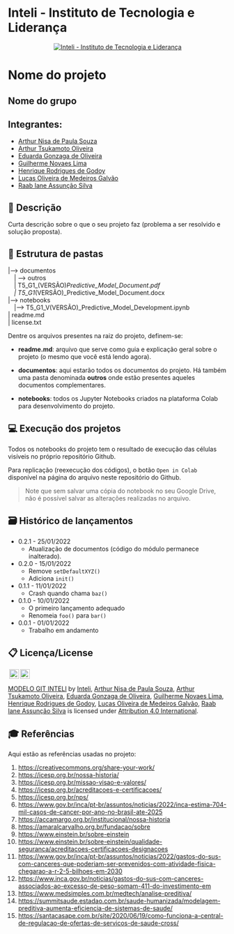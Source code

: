 # Inteli - Instituto de Tecnologia e Liderança 

<p align="center">
<a href= "https://www.inteli.edu.br/"><img src="https://www.inteli.edu.br/wp-content/uploads/2021/08/20172028/marca_1-2.png" alt="Inteli - Instituto de Tecnologia e Liderança" border="0"></a>
</p>

# Nome do projeto

## Nome do grupo

## Integrantes: 
- <a href="https://www.linkedin.com/in/arthur-nisa-de-paula-932746252/">Arthur Nisa de Paula Souza</a>
- <a href="https://www.linkedin.com/in/arthur-tsukamoto/">Arthur Tsukamoto Oliveira</a>
- <a href="">Eduarda Gonzaga de Oliveira</a> 
- <a href="https://www.linkedin.com/in/guilherme-novaes-lima/">Guilherme Novaes Lima</a> 
- <a href="">Henrique Rodrigues de Godoy</a>
- <a href="">Lucas Oliveira de Medeiros Galvão</a> 
- <a href="">Raab Iane Assunção Silva</a>

## 📝 Descrição

Curta descrição sobre o que o seu projeto faz (problema a ser resolvido e solução proposta).

## 📁 Estrutura de pastas

|--> documentos<br>
  &emsp;| --> outros <br>
  &emsp;| T5_G1_(VERSÃO)_Predictive_Model_Document.pdf<br>
  &emsp;| T5_G1_(VERSÃO)_Predictive_Model_Document.docx<br>
|--> notebooks<br>
  &emsp;|--> T5_G1_V(VERSÃO)_Predictive_Model_Development.ipynb<br>
| readme.md<br>
| license.txt

Dentre os arquivos presentes na raiz do projeto, definem-se:

- <b>readme.md</b>: arquivo que serve como guia e explicação geral sobre o projeto (o mesmo que você está lendo agora).

- <b>documentos</b>: aqui estarão todos os documentos do projeto. Há também uma pasta denominada <b>outros</b> onde estão presentes aqueles documentos complementares.

- <b>notebooks</b>: todos os Jupyter Notebooks criados na plataforma Colab para desenvolvimento do projeto.

## 💻 Execução dos projetos

Todos os notebooks do projeto tem o resultado de execução das células visíveis no próprio repositório Github.

Para replicação (reexecução dos códigos), o botão `Open in Colab` disponível na página do arquivo neste repositório do Github.
> Note que sem salvar uma cópia do notebook no seu Google Drive, não é possível salvar as alterações realizadas no arquivo.

## 🗃 Histórico de lançamentos

* 0.2.1 - 25/01/2022
    * Atualização de documentos (código do módulo permanece inalterado).
* 0.2.0 - 15/01/2022
    * Remove `setDefaultXYZ()`
    * Adiciona `init()`
* 0.1.1 - 11/01/2022
    * Crash quando chama `baz()`
* 0.1.0 - 10/01/2022
    * O primeiro lançamento adequado
    * Renomeia `foo()` para `bar()`
* 0.0.1 - 01/01/2022
    * Trabalho em andamento

## 📋 Licença/License

<img style="height:22px!important;margin-left:3px;vertical-align:text-bottom;" src="https://mirrors.creativecommons.org/presskit/icons/cc.svg?ref=chooser-v1"><img style="height:22px!important;margin-left:3px;vertical-align:text-bottom;" src="https://mirrors.creativecommons.org/presskit/icons/by.svg?ref=chooser-v1"><p xmlns:cc="http://creativecommons.org/ns#" xmlns:dct="http://purl.org/dc/terms/"><a property="dct:title" rel="cc:attributionURL" href="https://github.com/Spidus/Teste_Final_1">MODELO GIT INTELI</a> by <a rel="cc:attributionURL dct:creator" property="cc:attributionName" href="https://www.inteli.edu.br/">Inteli</a>, <a href="https://www.linkedin.com/in/arthur-nisa-de-paula-932746252/">Arthur Nisa de Paula Souza</a>, <a href="https://www.linkedin.com/in/arthur-tsukamoto/">Arthur Tsukamoto Oliveira</a>, <a href="">Eduarda Gonzaga de Oliveira</a>, <a href="https://www.linkedin.com/in/guilherme-novaes-lima/">Guilherme Novaes Lima</a>, <a href="">Henrique Rodrigues de Godoy</a>, <a href="">Lucas Oliveira de Medeiros Galvão</a>, <a href="">Raab Iane Assunção Silva</a> is licensed under <a href="http://creativecommons.org/licenses/by/4.0/?ref=chooser-v1" target="_blank" rel="license noopener noreferrer" style="display:inline-block;">Attribution 4.0 International</a>.</p>

## 🎓 Referências

Aqui estão as referências usadas no projeto:

1. <https://creativecommons.org/share-your-work/>
2. <https://icesp.org.br/nossa-historia/>
3. <https://icesp.org.br/missao-visao-e-valores/>
4. <https://icesp.org.br/acreditacoes-e-certificacoes/>
5. <https://icesp.org.br/nps/>
6. <https://www.gov.br/inca/pt-br/assuntos/noticias/2022/inca-estima-704-mil-casos-de-cancer-por-ano-no-brasil-ate-2025>
7. <https://accamargo.org.br/institucional/nossa-historia>
8. <https://amaralcarvalho.org.br/fundacao/sobre>
9. <https://www.einstein.br/sobre-einstein>
10. <https://www.einstein.br/sobre-einstein/qualidade-seguranca/acreditacoes-certificacoes-designacoes>
11. <https://www.gov.br/inca/pt-br/assuntos/noticias/2022/gastos-do-sus-com-canceres-que-poderiam-ser-prevenidos-com-atividade-fisica-chegarao-a-r-2-5-bilhoes-em-2030>
12. <https://www.inca.gov.br/noticias/gastos-do-sus-com-canceres-associados-ao-excesso-de-peso-somam-411-do-investimento-em>
13. <https://www.medsimples.com.br/medtech/analise-preditiva/>
14. <https://summitsaude.estadao.com.br/saude-humanizada/modelagem-preditiva-aumenta-eficiencia-de-sistemas-de-saude/>
15. <https://santacasape.com.br/site/2020/06/19/como-funciona-a-central-de-regulacao-de-ofertas-de-servicos-de-saude-cross/>
